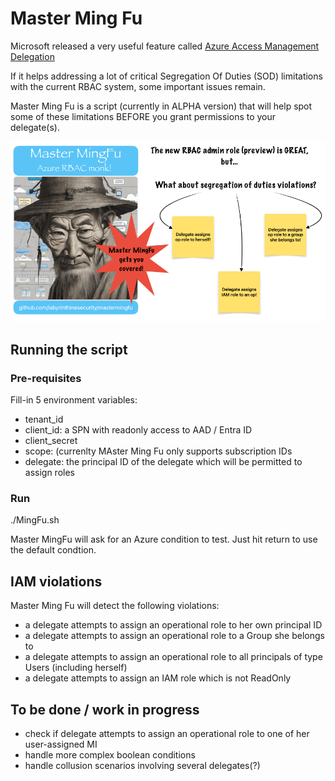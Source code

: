 # Master Ming Fu

Microsoft released a very useful feature called [Azure Access Management Delegation](https://learn.microsoft.com/en-us/azure/role-based-access-control/delegate-role-assignments-overview)

If it helps addressing a lot of critical Segregation Of Duties (SOD) limitations with the current RBAC system, some important issues remain.

Master Ming Fu is a script (currently in ALPHA version) that will help spot some of these limitations BEFORE you grant permissions to your delegate(s).

![alt text](https://github.com/labyrinthinesecurity/mastermingfu/blob/main/ming.PNG)

## Running the script

### Pre-requisites

Fill-in 5 environment variables:

- tenant_id
- client_id: a SPN with readonly access to AAD / Entra ID
- client_secret
- scope: (currenlty MAster Ming Fu only supports subscription IDs
- delegate: the principal ID of the delegate which will be permitted to assign roles

### Run

./MingFu.sh

Master MingFu will ask for an Azure condition to test. Just hit return to use the default condtion.

## IAM violations

Master Ming Fu will detect the following violations:

- a delegate attempts to assign an operational role to her own principal ID
- a delegate attempts to assign an operational role to a Group she belongs to
- a delegate attempts to assign an operational role to all principals of type Users (including herself)
- a delegate attempts to assign an IAM role which is not ReadOnly

## To be done / work in progress

- check if delegate attempts to assign an operational role to one of her user-assigned MI
- handle more complex boolean conditions
- handle collusion scenarios involving several delegates(?)

